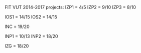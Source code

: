 FIT VUT 2014-2017 projects:
IZP1 = 4/5
IZP2 = 9/10
IZP3 = 8/10

IOS1 = 14/15
IOS2 = 14/15

INC = 19/20

INP1 = 10/13
INP2 = 18/20

IZG = 18/20

